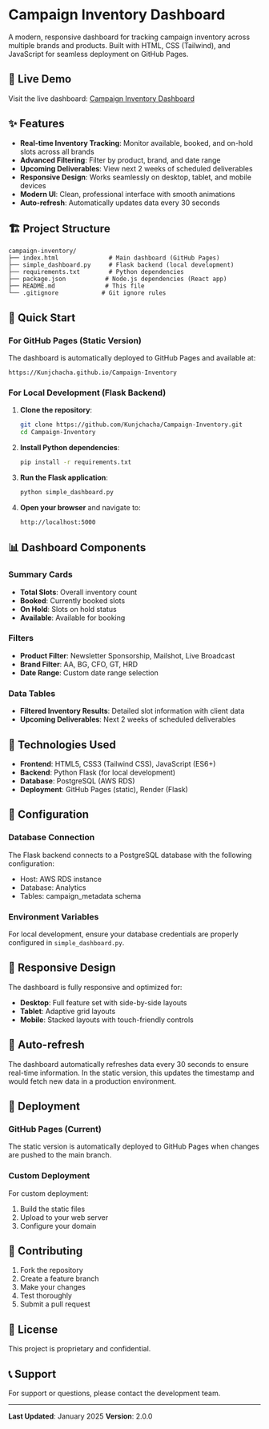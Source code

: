 # Campaign Inventory Dashboard

A modern, responsive dashboard for tracking campaign inventory across multiple brands and products. Built with HTML, CSS (Tailwind), and JavaScript for seamless deployment on GitHub Pages.

## 🚀 Live Demo

Visit the live dashboard: [Campaign Inventory Dashboard](https://Kunjchacha.github.io/Campaign-Inventory)

## ✨ Features

- **Real-time Inventory Tracking**: Monitor available, booked, and on-hold slots across all brands
- **Advanced Filtering**: Filter by product, brand, and date range
- **Upcoming Deliverables**: View next 2 weeks of scheduled deliverables
- **Responsive Design**: Works seamlessly on desktop, tablet, and mobile devices
- **Modern UI**: Clean, professional interface with smooth animations
- **Auto-refresh**: Automatically updates data every 30 seconds

## 🏗️ Project Structure

```
campaign-inventory/
├── index.html              # Main dashboard (GitHub Pages)
├── simple_dashboard.py     # Flask backend (local development)
├── requirements.txt        # Python dependencies
├── package.json           # Node.js dependencies (React app)
├── README.md              # This file
└── .gitignore            # Git ignore rules
```

## 🚀 Quick Start

### For GitHub Pages (Static Version)
The dashboard is automatically deployed to GitHub Pages and available at:
```
https://Kunjchacha.github.io/Campaign-Inventory
```

### For Local Development (Flask Backend)
1. **Clone the repository**:
   ```bash
   git clone https://github.com/Kunjchacha/Campaign-Inventory.git
   cd Campaign-Inventory
   ```

2. **Install Python dependencies**:
   ```bash
   pip install -r requirements.txt
   ```

3. **Run the Flask application**:
   ```bash
   python simple_dashboard.py
   ```

4. **Open your browser** and navigate to:
   ```
   http://localhost:5000
   ```

## 📊 Dashboard Components

### Summary Cards
- **Total Slots**: Overall inventory count
- **Booked**: Currently booked slots
- **On Hold**: Slots on hold status
- **Available**: Available for booking

### Filters
- **Product Filter**: Newsletter Sponsorship, Mailshot, Live Broadcast
- **Brand Filter**: AA, BG, CFO, GT, HRD
- **Date Range**: Custom date range selection

### Data Tables
- **Filtered Inventory Results**: Detailed slot information with client data
- **Upcoming Deliverables**: Next 2 weeks of scheduled deliverables

## 🎨 Technologies Used

- **Frontend**: HTML5, CSS3 (Tailwind CSS), JavaScript (ES6+)
- **Backend**: Python Flask (for local development)
- **Database**: PostgreSQL (AWS RDS)
- **Deployment**: GitHub Pages (static), Render (Flask)

## 🔧 Configuration

### Database Connection
The Flask backend connects to a PostgreSQL database with the following configuration:
- Host: AWS RDS instance
- Database: Analytics
- Tables: campaign_metadata schema

### Environment Variables
For local development, ensure your database credentials are properly configured in `simple_dashboard.py`.

## 📱 Responsive Design

The dashboard is fully responsive and optimized for:
- **Desktop**: Full feature set with side-by-side layouts
- **Tablet**: Adaptive grid layouts
- **Mobile**: Stacked layouts with touch-friendly controls

## 🔄 Auto-refresh

The dashboard automatically refreshes data every 30 seconds to ensure real-time information. In the static version, this updates the timestamp and would fetch new data in a production environment.

## 🚀 Deployment

### GitHub Pages (Current)
The static version is automatically deployed to GitHub Pages when changes are pushed to the main branch.

### Custom Deployment
For custom deployment:
1. Build the static files
2. Upload to your web server
3. Configure your domain

## 🤝 Contributing

1. Fork the repository
2. Create a feature branch
3. Make your changes
4. Test thoroughly
5. Submit a pull request

## 📄 License

This project is proprietary and confidential.

## 📞 Support

For support or questions, please contact the development team.

---

**Last Updated**: January 2025
**Version**: 2.0.0
